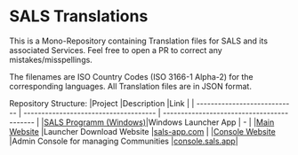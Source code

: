 # SALS Translations

This is a Mono-Repository containing Translation files for SALS and its associated Services. Feel free to open a PR to correct any mistakes/misspellings.

The filenames are ISO Country Codes (ISO 3166-1 Alpha-2) for the corresponding languages. All Translation files are in JSON format.

Repository Structure:
|Project                       |Description                            |Link                                        |
| ---------------------------- | ------------------------------------- | ------------------------------------------ |
|[SALS Programm (Windows)](App)|Windows Launcher App                   | -                                          |
|[Main Website](Website)       |Launcher Download Website              |[sals-app.com](https://sals-app.com)        |
|[Console Website](Console)    |Admin Console for managing Communities |[console.sals.app](https://console.sals.app)|
